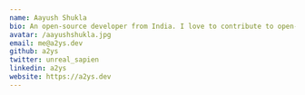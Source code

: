 ```yaml
---
name: Aayush Shukla
bio: An open-source developer from India. I love to contribute to open-source projects and write about programming.
avatar: /aayushshukla.jpg
email: me@a2ys.dev
github: a2ys
twitter: unreal_sapien
linkedin: a2ys
website: https://a2ys.dev
---
```

